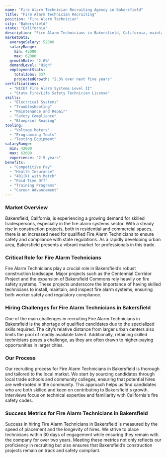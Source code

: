 ```yaml
---
name: "Fire Alarm Technician Recruiting Agency in Bakersfield"
title: "Fire Alarm Technician Recruiting"
position: "Fire Alarm Technician"
city: "Bakersfield"
state: "California"
description: "Fire Alarm Technicians in Bakersfield, California, maintain, troubleshoot and repair fire detection and alarm systems and are in charge of ensuring these systems are functioning correctly."
marketData:
  averageSalary: 52000
  salaryRange:
    min: 42000
    max: 62000
  growthRate: "2.6%"
  demandLevel: "High"
  employmentStats:
    totalJobs: 337
    projectedGrowth: "2.3% over next five years"
certifications:
  - "NICET Fire Alarm Systems Level II"
  - "State Fire/Life Safety Technician License"
skills:
  - "Electrical Systems"
  - "Troubleshooting"
  - "Maintenance and Repair"
  - "Safety Compliance"
  - "Blueprint Reading"
tooling:
  - "Voltage Meters"
  - "Programming Tools"
  - "Testing Equipment"
salaryRange:
  min: 42000
  max: 62000
  experience: "2-5 years"
benefits:
  - "Competitive Pay"
  - "Health Insurance"
  - "401(k) with Match"
  - "Paid Time Off"
  - "Training Programs"
  - "Career Advancement"
---
```


### Market Overview
Bakersfield, California, is experiencing a growing demand for skilled tradespersons, especially in the fire alarm systems sector. With a steady rise in construction projects, both in residential and commercial spaces, there is an increased need for qualified Fire Alarm Technicians to ensure safety and compliance with state regulations. As a rapidly developing urban area, Bakersfield presents a vibrant market for professionals in this trade.

### Critical Role for Fire Alarm Technicians
Fire Alarm Technicians play a crucial role in Bakersfield’s robust construction landscape. Major projects such as the Centennial Corridor Project and the expansion of Bakersfield Commons rely heavily on fire safety systems. These projects underscore the importance of having skilled technicians to install, maintain, and inspect fire alarm systems, ensuring both worker safety and regulatory compliance.

### Hiring Challenges for Fire Alarm Technicians in Bakersfield
One of the main challenges in recruiting Fire Alarm Technicians in Bakersfield is the shortage of qualified candidates due to the specialized skills required. The city’s relative distance from larger urban centers also limits the pool of readily available talent. Additionally, retaining skilled technicians poses a challenge, as they are often drawn to higher-paying opportunities in larger cities.

### Our Process
Our recruiting process for Fire Alarm Technicians in Bakersfield is thorough and tailored to the local market. We start by sourcing candidates through local trade schools and community colleges, ensuring that potential hires are well-rooted in the community. This approach helps us find candidates who are both skilled and keen on contributing to Bakersfield's growth. Interviews focus on technical expertise and familiarity with California's fire safety codes.

### Success Metrics for Fire Alarm Technicians in Bakersfield
Success in hiring Fire Alarm Technicians in Bakersfield is measured by the speed of placement and the longevity of hires. We strive to place technicians within 30 days of engagement while ensuring they remain with the company for over two years. Meeting these metrics not only reflects our proficiency in recruiting but also ensures that Bakersfield’s construction projects remain on track and safety compliant.